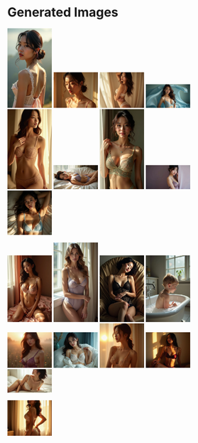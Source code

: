 # Generated Images



<img src="2025_07_18_01.webp" width="100"/> <img src="2025_07_18_02.webp" width="100"/> <img src="2025_07_18_03.webp" width="100"/> <img src="2025_07_18_04.webp" width="100"/> <img src="2025_07_18_05.webp" width="100"/> <img src="2025_07_18_06.webp" width="100"/> <img src="2025_07_18_07.webp" width="100"/> <img src="2025_07_18_08.webp" width="100"/> <img src="2025_07_18_09.webp" width="100"/>

<img src="2025_07_18_10.webp" width="100"/> <img src="2025_07_18_11.webp" width="100"/> <img src="2025_07_18_12.webp" width="100"/> <img src="2025_07_18_13.webp" width="100"/> <img src="2025_07_18_14.webp" width="100"/> <img src="2025_07_18_15.webp" width="100"/> <img src="2025_07_18_16.webp" width="100"/> <img src="2025_07_18_17.webp" width="100"/> <img src="2025_07_18_18.webp" width="100"/>

<img src="2025_07_18_19.webp" width="100"/>